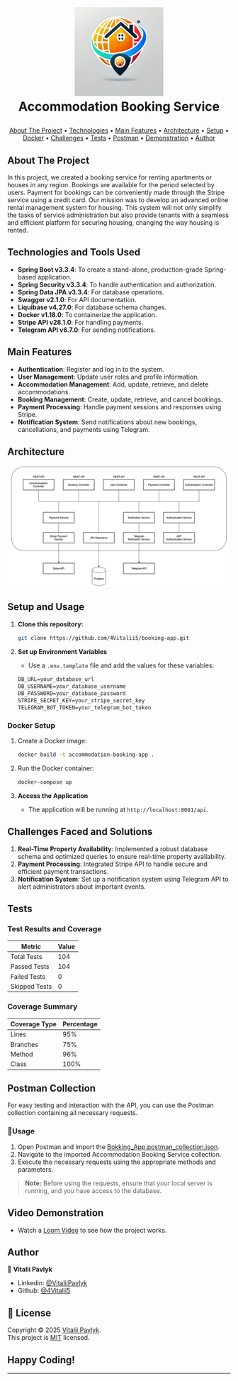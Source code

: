 <!-- LOGO -->
<br />
<h1>
<p align="center">
  <img src="src/main/resources/images/Accommodation Booking Service logo.png" alt="Project Logo" width="200"/>
  <br>Accommodation Booking Service
</h1>

<p align="center">
  <a href="#about-the-project">About The Project</a> •
  <a href="#technologies-and-tools-used">Technologies</a> •
  <a href="#main-features">Main Features</a> •
  <a href="#architecture">Architecture</a> •
  <a href="#setup-and-usage">Setup</a> •
  <a href="#docker-setup">Docker</a> •
  <a href="#challenges-faced-and-solutions">Challenges</a> •
  <a href="#tests">Tests</a> •
  <a href="#postman-collection">Postman</a> •
  <a href="#video-demonstration">Demonstration</a> •
  <a href="#author">Author</a>
</p>

## About The Project

In this project, we created a booking service for renting apartments or houses in any region. Bookings are available for the period selected by users. Payment for bookings can be conveniently made through the Stripe service using a credit card.
Our mission was to develop an advanced online rental management system for housing. This system will not only simplify the tasks of service administration but also provide tenants with a seamless and efficient platform for securing housing, changing the way housing is rented.

## Technologies and Tools Used

- **Spring Boot v3.3.4**: To create a stand-alone, production-grade Spring-based application.
- **Spring Security v3.3.4**: To handle authentication and authorization.
- **Spring Data JPA v3.3.4**: For database operations.
- **Swagger v2.1.0**: For API documentation.
- **Liquibase v4.27.0**: For database schema changes.
- **Docker v1.18.0**: To containerize the application.
- **Stripe API v28.1.0**: For handling payments.
- **Telegram API v6.7.0**: For sending notifications.

## Main Features 

- **Authentication**: Register and log in to the system. 
- **User Management**: Update user roles and profile information. 
- **Accommodation Management**: Add, update, retrieve, and delete accommodations. 
- **Booking Management**: Create, update, retrieve, and cancel bookings. 
- **Payment Processing**: Handle payment sessions and responses using Stripe. 
- **Notification System**: Send notifications about new bookings, cancellations, and payments using Telegram.

## Architecture

![Architecture](src/main/resources/images/architecture.png)

## Setup and Usage

1. **Clone this repository:**
    ```sh
    git clone https://github.com/4Vitalii5/booking-app.git
    ```
2. **Set up Environment Variables**

    - Use a `.env.template` file and add the values for these variables:
    ```plaintext
    DB_URL=your_database_url
    DB_USERNAME=your_database_username
    DB_PASSWORD=your_database_password
    STRIPE_SECRET_KEY=your_stripe_secret_key
    TELEGRAM_BOT_TOKEN=your_telegram_bot_token
    ```

### Docker Setup

1. Create a Docker image:
    ```sh
    docker build -t accommodation-booking-app .
    ```
2. Run the Docker container:
    ```sh
    docker-compose up
    ```

3. **Access the Application**

    - The application will be running at `http://localhost:8081/api`.

## Challenges Faced and Solutions

1. **Real-Time Property Availability**: Implemented a robust database schema and optimized queries to ensure real-time property availability.
2. **Payment Processing**: Integrated Stripe API to handle secure and efficient payment transactions.
3. **Notification System**: Set up a notification system using Telegram API to alert administrators about important events.

## Tests

### Test Results and Coverage

| Metric        | Value |
|---------------|-------|
| Total Tests   | 104   |
| Passed Tests  | 104   |
| Failed Tests  | 0     |
| Skipped Tests | 0     |

### Coverage Summary

| Coverage Type | Percentage |
|---------------|------------|
| Lines         | 95%        |
| Branches      | 75%        |
| Method        | 96%        |
| Class         | 100%       |

## Postman Collection

For easy testing and interaction with the API, you can use the Postman collection containing all necessary requests.

### 🚀Usage

1. Open Postman and import the [Bokking_App.postman_collection.json](src/main/resources/postman/Booking_App.postman_collection.json).
2. Navigate to the imported Accommodation Booking Service collection.
3. Execute the necessary requests using the appropriate methods and parameters.

> **Note:** Before using the requests, ensure that your local server is running, and you have access to the database.

## Video Demonstration

- Watch a [Loom Video](https://www.loom.com/share/3f1840b2718641c2874d44f6e77dc983?sid=6fb2c9d2-f3a2-4e90-9930-e3bf8da12e19) to see how the project works.

## Author

👤 **Vitalii Pavlyk**

- Linkedin: [@VitaliiPavlyk](https://www.linkedin.com/in/vitalii-pavlyk-82b5aa1a1/)
- Github: [@4Vitalii5](https://github.com/4Vitalii5)

## 📝 License

Copyright © 2025 [Vitalii Pavlyk](https://github.com/4Vitalii5).<br />
This project is [MIT](https://github.com/4Vitalii5/booking-app/blob/631f606cff931baeebb3458c3022d033bc5466ac/LICENSE) licensed.

## Happy Coding!

---
